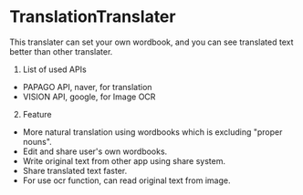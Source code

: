 # TranslationTranslater

This translater can set your own wordbook, and you can see translated text better than other translater.


1. List of used APIs
* PAPAGO API, naver, for translation
* VISION API, google, for Image OCR

2. Feature
* More natural translation using wordbooks which is excluding "proper nouns".
* Edit and share user's own wordbooks.
* Write original text from other app using share system.
* Share translated text faster.
* For use ocr function, can read original text from image.
